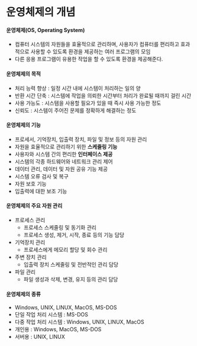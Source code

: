 # 운영체제의 개념

#### 운영체제(OS, Operating System)

- 컴퓨터 시스템의 자원들을 효율적으로 관리하며, 사용자가 컴퓨터를 편리하고 효과적으로 사용할 수 있도록 환경을 제공하는 여러 프로그램의 모임
- 다른 응용 프로그램이 유용한 작업을 할 수 있도록 환경을 제공해준다.



#### 운영체제의 목적

- 처리 능력 향상 : 일정 시간 내에 시스템이 처리하는 일의 양
- 반환 시간 단축 : 시스템에 작업을 의뢰한 시간부터 처리가 완료될 때까지 걸린 시간
- 사용 가능도 : 시스템을 사용할 필요가 있을 때 즉시 사용 가능한 정도
- 신뢰도 : 시스템이 주어진 문제를 정확하게 해결하는 정도



#### 운영체제의 기능

- 프로세서, 기억장치, 입출력 장치, 파일 및 정보 등의 자원 관리
- 자원을 효율적으로 관리하기 위한 **스케줄링 기능**
- 사용자와 시스템 간의 편리한 **인터페이스 제공**
- 시스템의 각종 하드웨어와 네트워크 관리 제어
- 데이터 관리, 데이터 및 자원 공유 기능 제공
- 시스템 오류 검사 및 복구
- 자원 보호 기능
- 입출력에 대한 보조 기능



#### 운영체제의 주요 자원 관리

- 프로세스 관리
  - 프로세스 스케줄링 및 동기화 관리
  - 프로세스 생성, 제거, 시작, 종료 등의 기능 담당
- 기억장치 관리
  - 프로세스에게 메모리 할당 및 회수 관리
- 주변 장치 관리
  - 입출력 장치 스케줄링 및 전반적인 관리 담당
- 파일 관리
  - 파일 생성과 삭제, 변경, 유지 등의 관리 담당



#### 운영체제의 종류

- Windows, UNIX, LINUX, MacOS, MS-DOS
- 단일 작업 처리 시스템 : MS-DOS
- 다중 작업 처리 시스템 : Windows, UNIX, LINUX, MacOS
- 개인용 : Windows, MacOS, MS-DOS
- 서버용 : UNIX, LINUX